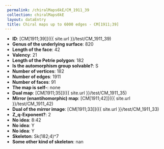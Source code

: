 ```yaml
--- 
 permalink: /chiralMaps6kE/CM_1911_39 
 collection: chiralMaps6kE
 layout: dataEntry
 title: Chiral maps up to 6000 edges - CM[1911;39]
---
```


- **ID**: [CM[1911;39]]({{ site.url }}/test/CM_1911_39)
- **Genus of the underlying surface**: 820
- **Length of the face**: 42
- **Valency**: 21
- **Length of the Petrie polygon**: 182
- **Is the automorphism group solvable?**: S
- **Number of vertices**: 182
- **Number of edges**: 1911
- **Number of faces**: 91
- **The map is self-**: none
- **Dual map**: [CM[1911;35]]({{ site.url }}/test/CM_1911_35)
- **Mirror (enantihomorphic) map**: [CM[1911;42]]({{ site.url }}/test/CM_1911_42)
- **Dual of the mirror image**: [CM[1911;33]]({{ site.url }}/test/CM_1911_33)
- **Z_q-Exponent?**: 2
- **No idea**:  8:42
- **No idea**: Y
- **No idea**: Y
- **Skeleton**: Sk(182;4)^7
- **Some other kind of skeleton**: nan
